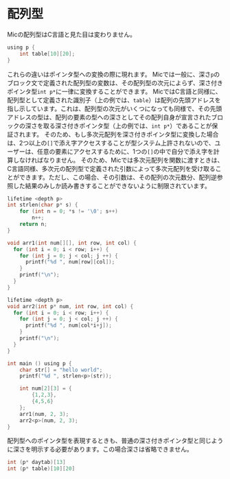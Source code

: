 # 配列型
Micの配列型はC言語と見た目は変わりません。
```c
using p {
    int table[10][20];
}
```

これらの違いはポインタ型への変換の際に現れます。
Micでは一般に、深さ`p`のブロック文で定義された配列型の変数は、その配列型の次元によらず、深さ付きポインタ型`int p*`に一律に変換することができます。
MicではC言語と同様に、配列型として定義された識別子（上の例では、`table`）は配列の先頭アドレスを指し示しています。これは、配列型の次元がいくつになっても同様で、その先頭アドレスの型は、配列の要素の型への深さとしてその配列自身が宣言されたブロックの深さを取る深さ付きポインタ型（上の例では、`int p*`）であることが保証されます。
そのため、もし多次元配列を深さ付きポインタ型に変換した場合は、2つ以上の`[]`で添え字アクセスすることが型システム上許されないので、ユーザーは、任意の要素にアクセスするために、1つの`[]`の中で自分で添え字を計算しなければなりません。
そのため、Micでは多次元配列を関数に渡すときは、C言語同様、多次元の配列型で定義された引数によって多次元配列を受け取ることができます。ただし、この場合、その引数は、その配列の次元数分、配列逆参照した結果のみしか読み書きすることができないように制限されています。
```c
lifetime <depth p>
int strlen(char p* s) {
    for (int n = 0; *s != '\0'; s++) 
        n++;
    return n;
}

void arr1(int num[][], int row, int col) {
  for (int i = 0; i < row; i++) {
    for (int j = 0; j < col; j ++) {
      printf("%d ", num[row][col]);
    }
    printf("\n");
  }
}

lifetime <depth p>
void arr2(int p* num, int row, int col) {
  for (int i = 0; i < row; i++) {
    for (int j = 0; j < col; j ++) {
      printf("%d ", num[col*i+j]);
    }
    printf("\n");
  }
}

int main () using p {
    char str[] = "hello world";
    printf("%d ", strlen<p>(str));

    int num[2][3] = {
        {1,2,3},
        {4,5,6}
    };
    arr1(num, 2, 3);
    arr2<p>(num, 2, 3);
}
```
配列型へのポインタ型を表現するときも、普通の深さ付きポインタ型と同じように深さを明示する必要があります。この場合深さは省略できません。
```c
int (p* daytab)[13]
int (p* table)[10][20]
```
